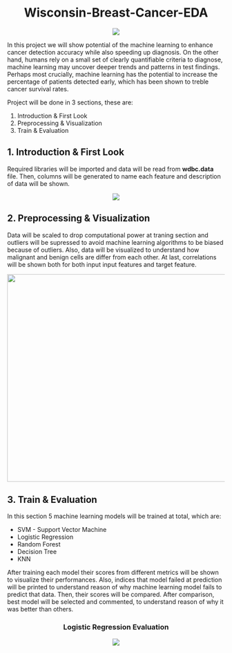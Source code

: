 <h1 align="center">
Wisconsin-Breast-Cancer-EDA
</h1>

<p align="center">
  <img src="https://www.rxdatascience.com/hubfs/Raj%20Files/es1.jpg" >
</p>

In this project we will show potential of the machine learning to enhance cancer detection accuracy while also speeding up diagnosis. On the other hand, humans rely on a small set of clearly quantifiable criteria to diagnose, machine learning may uncover deeper trends and patterns in test findings. Perhaps most crucially, machine learning has the potential to increase the percentage of patients detected early, which has been shown to treble cancer survival rates.

 Project will be done in 3 sections, these are:
1. Introduction & First Look
2. Preprocessing & Visualization
3. Train & Evaluation

## 1. Introduction & First Look
Required libraries will be imported and data will be read from **wdbc.data** file. Then, columns will be generated to name each feature and description of data will be shown.
<p align="center"><img src="https://user-images.githubusercontent.com/45767042/159067594-b8b4023b-a612-42e3-9307-afecba6ded15.png"></p>


## 2. Preprocessing & Visualization
Data will be scaled to drop computational power at traning section and outliers will be supressed to avoid machine learning algorithms to be biased because of outliers. Also, data will be visualized to understand how malignant and benign cells are differ from each other. At last, correlations will be shown both for both input input features and target feature.
<p align="center">
<img width=720 height= 480 src="https://user-images.githubusercontent.com/45767042/159067704-bb739863-3154-47e1-9eda-199203cccf8b.png">
</p>


## 3. Train & Evaluation
In this section 5 machine learning models will be trained at total, which are:

* SVM - Support Vector Machine
* Logistic Regression
* Random Forest
* Decision Tree
* KNN

After training each model their scores from different metrics will be shown to visualize their performances. Also, indices that model failed at prediction will be printed to understand reason of why machine learning model fails to predict that data. Then, their scores will be compared. After comparison, best model will be selected and commented, to understand reason of why it was better than others.
<h3 align="center">Logistic Regression Evaluation</h3>
<p align="center"><img src="https://user-images.githubusercontent.com/45767042/159067818-60cff9f3-3cc6-4913-b103-e6dca929a234.png"></p>
